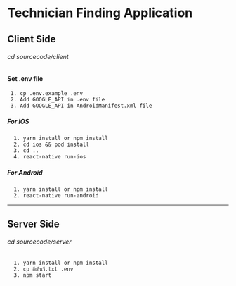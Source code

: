 # Technician Finding Application
## Client Side
###### cd sourcecode/client
#### Set .env file
 ```
  1. cp .env.example .env
  2. Add GOOGLE_API in .env file
  3. Add GOOGLE_API in AndroidManifest.xml file
```
##### For IOS
```
  1. yarn install or npm install
  2. cd ios && pod install
  3. cd ..
  4. react-native run-ios
```
##### For Android
```
  1. yarn install or npm install
  2. react-native run-android
```

---

## Server Side
###### cd sourcecode/server
```
  1. yarn install or npm install 
  2. cp อีเอ็นวี.txt .env
  3. npm start
```

